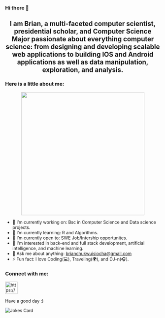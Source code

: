 ### Hi there 👋


<h2 align="center">I am Brian, a multi-faceted computer scientist, presidential scholar, and Computer Science Major passionate about everything computer science: from designing and developing scalable web applications to building IOS and Android applications as well as data manipulation, exploration, and analysis.</h2>


<h3>Here is a little about me:</h3>
<p align="center">
  <img width="400px" src="https://github-readme-stats.vercel.app/api/top-langs/?username=BrianChiedu&layout=compact&&theme=radical&custom_title=Languages" />
</p>
<ul>
  <li>🔭 I’m currently working on: Bsc in Computer Science and Data science projects. </li>
  <li> 🌱 I’m currently learning: R and Algorithms.</li>
  <li> 🤔 I’m currently open to: SWE Job/Intership opportunites.</li>
  <li> 🍂 I'm interested in back-end and full stack development, artificial intelligence, and machine learning.</li>
  <li>💬 Ask me about anything: <a href= 'brianchukwuisiocha@gmail.com' alt="email">brianchukwuisiocha@gmail.com</a></li>
  <li>⚡ Fun fact: I love Coding(💻), Traveling(🌍), and DJ-n(🎧).</li>
</ul>

<h3 align = "left"> Connect with me: </h3>
<p align="left">
<a href = "https://www.linkedin.com/in/brian-chukwuisiocha-169665238/" target = "blank"> <img align = "center" src = "https://upload.wikimedia.org/wikipedia/commons/thumb/8/81/LinkedIn_icon.svg/2048px-LinkedIn_icon.svg.png" alt = "https://www.linkedin.com/in/nafis-saadiq/" height = "40" width = "40"> </a>
</p>


<p>Have a good day :)</p>
<img src="https://readme-jokes.vercel.app/api" alt="Jokes Card" />
